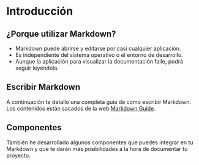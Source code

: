 # Introducción

## ¿Porque utilizar Markdown?

* Markdown puede abrirse y editarse por casi cualquier aplicación.
* Es independiente del sistema operativo o el entorno de desarrollo.
* Aunque la aplicación para visualizar la documentación falle, podrá seguir leyéndola.

## Escribir Markdown

A continuación te detallo una completa guía de como escribir Markdown. Los contenidos están sacados de la web [Markdown Guide](https://www.markdownguide.org/).

## Componentes

También he desarrollado algunos componentes que puedes integrar en tu Markdown y que te darán más posibilidades a la hora de documentar tu proyecto.
